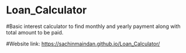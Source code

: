 # Loan_Calculator

#Basic interest calculator to find monthly and yearly payment along with total amount to be paid.

#Website link: https://sachinmaindan.github.io/Loan_Calculator/
